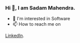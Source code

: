 ### Hi 👋, I am Sadam Mahendra.
- 🌱 I'm interested in Software
- 📫 How to reach me on 

<a href="https://www.linkedin.com/in/muhammad-sadam-mahendra-850a2a233/" target="_blank">LinkedIn</a>.


<!--
**SadamMahendra/SadamMahendra** is a ✨ _special_ ✨ repository because its `README.md` (this file) appears on your GitHub profile.

Here are some ideas to get you started:

- 🔭 I’m currently working on ...
- 🌱 I’m currently learning ...
- 👯 I’m looking to collaborate on ...
- 🤔 I’m looking for help with ...
- 💬 Ask me about ...
- 📫 How to reach me: ...
- 😄 Pronouns: ...
- ⚡ Fun fact: ...
-->
